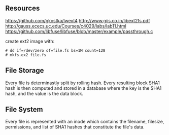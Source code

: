 

## Resources ##

https://github.com/gkostka/lwext4
http://www.giis.co.in/libext2fs.pdf
http://gauss.ececs.uc.edu/Courses/c4029/labs/lab11.html
https://github.com/libfuse/libfuse/blob/master/example/passthrough.c

create ext2 image with:
```
# dd if=/dev/zero of=file.fs bs=1M count=128
# mkfs.ex2 file.fs
```

## File Storage ##

Every file is determinastly split by rolling hash. Every resulting block SHA1 hash is then computed and stored in a database where the key is the SHA1 hash, and the value is the data block.

## File System ##

Every file is represented with an inode which contains the filename, filesize, permissions, and list of SHA1 hashes that constitute the file's data. 

